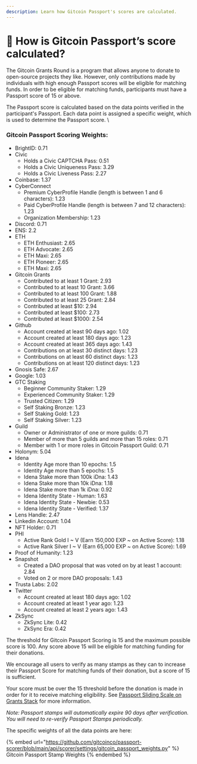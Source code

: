 ```yaml
---
description: Learn how Gitcoin Passport's scores are calculated.
---
```


# 🤔 How is Gitcoin Passport’s score calculated?

The Gitcoin Grants Round is a program that allows anyone to donate to open-source projects they like. However, only contributions made by individuals with high enough Passport scores will be eligible for matching funds. In order to be eligible for matching funds, participants must have a Passport score of 15 or above.

The Passport score is calculated based on the data points verified in the participant's Passport. Each data point is assigned a specific weight, which is used to determine the Passport score. \


### &#x20;Gitcoin Passport Scoring Weights:&#x20;

* BrightID: 0.71
* Civic
  * Holds a Civic CAPTCHA Pass: 0.51
  * Holds a Civic Uniqueness Pass: 3.29
  * Holds a Civic Liveness Pass: 2.27
* Coinbase: 1.37
* CyberConnect
  * Premium CyberProfile Handle (length is between 1 and 6 characters): 1.23
  * Paid CyberProfile Handle (length is between 7 and 12 characters): 1.23
  * Organization Membership: 1.23
* Discord: 0.71
* ENS: 2.2
* ETH
  * ETH Enthusiast: 2.65
  * ETH Advocate: 2.65
  * ETH Maxi: 2.65
  * ETH Pioneer: 2.65
  * ETH Maxi: 2.65
* Gitcoin Grants
  * Contributed to at least 1 Grant: 2.93
  * Contributed to at least 10 Grant: 3.66
  * Contributed to at least 100 Grant: 1.88
  * Contributed to at least 25 Grant: 2.84
  * Contributed at least $10: 2.94
  * Contributed at least $100: 2.73
  * Contributed at least $1000: 2.54
* Github
  * Account created at least 90 days ago: 1.02
  * Account created at least 180 days ago: 1.23
  * Account created at least 365 days ago: 1.43
  * Contributions on at least 30 distinct days: 1.23
  * Contributions on at least 60 distinct days: 1.23
  * Contributions on at least 120 distinct days: 1.23
* Gnosis Safe: 2.67
* Google: 1.03
* GTC Staking
  * Beginner Community Staker: 1.29
  * Experienced Community Staker: 1.29
  * Trusted Citizen: 1.29
  * Self Staking Bronze: 1.23
  * Self Staking Gold: 1.23
  * Self Staking Silver: 1.23
* Guild
  * Owner or Administrator of one or more guilds: 0.71
  * Member of more than 5 guilds and more than 15 roles: 0.71
  * Member with 1 or more roles in Gitcoin Passport Guild: 0.71
* Holonym: 5.04
* Idena
  * Identity Age more than 10 epochs: 1.5
  * Identity Age more than 5 epochs: 1.5
  * Idena Stake more than 100k iDna: 1.43
  * Idena Stake more than 10k iDna: 1.18
  * Idena Stake more than 1k iDna: 0.92
  * Idena Identity State - Human: 1.63
  * Idena Identity State - Newbie: 0.53
  * Idena Identity State - Verified: 1.37
* Lens Handle: 2.47
* Linkedin Account: 1.04
* NFT Holder: 0.71
* PHI
  * Active Rank Gold I \~ V (Earn 150,000 EXP \~ on Active Score): 1.18
  * Active Rank Silver I \~ V (Earn 65,000 EXP \~ on Active Score): 1.69
* Proof of Humanity: 1.23
* Snapshot
  * Created a DAO proposal that was voted on by at least 1 account: 2.84
  * Voted on 2 or more DAO proposals: 1.43
* Trusta Labs: 2.02
* Twitter
  * Account created at least 180 days ago: 1.02
  * Account created at least 1 year ago: 1.23
  * Account created at least 2 years ago: 1.43
* ZkSync
  * ZkSync Lite: 0.42
  * ZkSync Era: 0.42

The threshold for Gitcoin Passport Scoring is 15 and the maximum possible score is 100. Any score above 15 will be eligible for matching funding for their donations.

We encourage all users to verify as many stamps as they can to increase their Passport Score for matching funds of their donation, but a score of 15 is sufficient.&#x20;

Your score must be over the 15 threshold before the donation is made in order for it to receive matching eligibility. See [Passport Sliding Scale on Grants Stack](../../gitcoin-grants-program/passport-sliding-scale-on-grants-stack.md) for more information.

_Note: Passport stamps will automatically expire 90 days after verification. You will need to re-verify Passport Stamps periodically._

The specific weights of all the data points are here:

{% embed url="https://github.com/gitcoinco/passport-scorer/blob/main/api/scorer/settings/gitcoin_passport_weights.py" %}
Gitcoin Passport Stamp Weights
{% endembed %}
